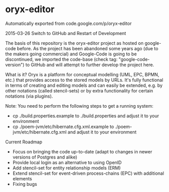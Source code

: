 # oryx-editor
Automatically exported from code.google.com/p/oryx-editor

2015-03-26 Switch to GitHub and Restart of Development

The basis of this repository is the oryx-editor project as hosted on google-code 
before. As the project has been abandoned some years ago (due to the makers going 
commercial) and Google-Code is going to be discontinued, we imported the 
code-base (check tag: "google-code-version") to GitHub and will attempt to further 
develop the project here.

What is it? Oryx is a platform for conceptual modelling (UML, EPC, BPMN, etc.) that
provides access to the stored models by URLs. It's fully functional in terms of
creating and editing models and can easily be extended, e.g. by other notations
(called stencil-sets) or by extra functionality for certain notations (via plugins).

Note:
You need to perform the following steps to get a running system:
* cp ./build.properties.example to ./build.properties and adjust it to your environment
* cp ./poem-jvm/etc/hibernate.cfg.xml.example to ./poem-jvm/etc/hibernate.cfg.xml and adjust it to your environment

Current Roadmap
* Focus on bringing the code up-to-date (adapt to changes in newer versions of Postgres and alike)
* Provide local login as an alternative to using OpenID
* Add stencil-set for entity relationship models (ERM)
* Extend stencil-set for event-driven process-chains (EPC) with additional elements
* Fixing bugs
